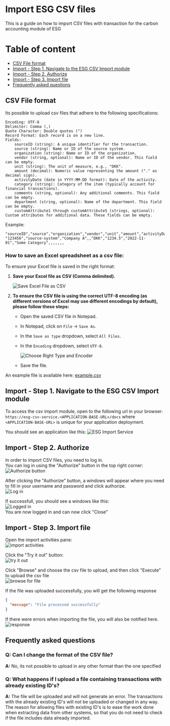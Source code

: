 # Import ESG CSV files

This is a guide on how to import CSV files with transaction for the carbon accounting module of ESG  

# Table of content
- [CSV File format](#csv-file-format)
- [Import - Step 1. Navigate to the ESG CSV Import module](#import---step-1-navigate-to-the-esg-csv-import-module)
- [Import - Step 2. Authorize](#import---step-2-authorize)
- [Import - Step 3. Import file](#import---step-3-import-file)
- [Frequently asked questions](#frequently-asked-questions)


## CSV File format

Its possible to upload csv files that adhere to the following specifications:

    Encoding: UTF-8
    Delimiter: Comma (,)
    Quote Character: Double quotes (")
    Record Format: Each record is on a new line.
    Fields:
        sourceID (string): A unique identifier for the transaction.
        source (string): Name or ID of the source system.
        organization (string): Name or ID of the organization.
        vendor (string, optional): Name or ID of the vendor. This field can be empty.
        unit (string): The unit of measure, e.g., "DKK".
        amount (decimal): Numeric value representing the amount ("." as decimal sign).
        activityDate (date in YYYY-MM-DD format): Date of the activity.
        category (string): Category of the item (typically account for financial transactions).
        comments (string, optional): Any additional comments. This field can be empty.
        department (string, optional): Name of the department. This field can be empty.
        customAttribute1 through customAttribute5 (strings, optional): Custom attributes for additional data. These fields can be empty.

Example:
```
"sourceID","source","organization","vendor","unit","amount","activityDate","category","comments","department","customAttribute1","customAttribute2","customAttribute3","customAttribute4","customAttribute5"
"123456","source-system","Company A",,"DKK","1234.5","2022-11-01","Some Category",,,,,,,
```

### How to save an Excel spreadsheet as a csv file:
To ensure your Excel file is saved in the right format:

1. **Save your Excel file as CSV (Comma delimited).**

   ![Save Excel File as CSV](pics/Save_excel_as_csv.png)
3. **To ensure the CSV file is using the correct UTF-8 encoding (as different versions of Excel may use different encodings by default), please follow these steps:**
   - Open the saved CSV file in Notepad.
   - In Notepad, click on `File` -> `Save As`.
   - In the `Save as type` dropdown, select `All Files`.
   - In the `Encoding` dropdown, select `UTF-8`.

     ![Choose Right Type and Encoder](pics/csv-file-right-encoder.png)

   - Save the file.

An example file is available here: [example.csv](example.csv)


## Import - Step 1. Navigate to the ESG CSV Import module

To access the csv import module, open to the following url in your browser:  
`https://esg-csv-service.<APPLICATION-BASE-URL>/docs`
 where `<APPLICATION-BASE-URL>` is unique for your application deployment.

You should see an application like this:
![ESG Import Service](pics/esg-csv-import-service.png)


## Import - Step 2. Authorize

In order to import CSV files, you need to log in.  
You can log in using the "Authorize" button in the top right corner:  
![Authorize button](pics/authorize-1.png)

After clicking the "Authorize" button, a windows will appear where you need to fill in your username and password and click authorize.  
![Log in](pics/authorize-2.png)

If successfull, you should see a windows like this:  
![Logged in](pics/authorize-3.png)  
You are now logged in and can now click "Close"


## Import - Step 3. Import file

Open the import activities pane:  
![import activities](pics/import-1.png)

Click the "Try it out" button:  
![try it out](pics/import-2.png)


Click "Browse" and choose the csv file to upload, and then click "Execute" to upload the csv file  
![browse for file](pics/import-3.png)

If the file was uploaded successfully, you will get the following response  
```json
{
  "message": "File processed successfully"
}
```
If there were errors when importing the file, you will also be notified here.  
![response](pics/import-4.png)

## Frequently asked questions

### Q: Can I change the format of the CSV file?
**A:** No, its not possible to upload in any other format than the one specified

### Q: What happens if I upload a file containing transactions with already existing ID's?
**A:** The file will be uploaded and will not generate an error. The transactions with the already existing ID's will not be uploaded or changed in any way. The reason for allowing files with existing ID's is to ease the work done when extracting data from other systems, so that you do not need to check if the file includes data already imported.

